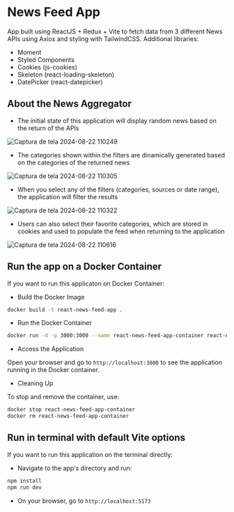 # News Feed App

App built using ReactJS + Redux + Vite to fetch data from 3 different News APIs using Axios and styling with TailwindCSS.
Additional libraries:
- Moment
- Styled Components
- Cookies (js-cookies)
- Skeleton (react-loading-skeleton)
- DatePicker (react-datepicker)

## About the News Aggregator

- The initial state of this application will display random news based on the return of the APIs

![Captura de tela 2024-08-22 110249](https://github.com/user-attachments/assets/52eee69f-ff2f-424d-977a-1463444cee2e)

- The categories shown within the filters are dinamically generated based on the categories of the returned news

![Captura de tela 2024-08-22 110305](https://github.com/user-attachments/assets/6be00440-20e0-400e-bea1-1a8e0b326193)

- When you select any of the filters (categories, sources or date range), the application will filter the results

![Captura de tela 2024-08-22 110322](https://github.com/user-attachments/assets/d4040b2e-3eac-4d01-81a0-c88365712c40)

- Users can also select their favorite categories, which are stored in cookies and used to populate the feed when returning to the application

![Captura de tela 2024-08-22 110616](https://github.com/user-attachments/assets/61752c12-5e9f-41de-8659-089486b9c9c5)

## Run the app on a Docker Container

If you want to run this applicaton on Docker Container:

- Build the Docker Image

```bash
docker build -t react-news-feed-app .
```

- Run the Docker Container

```bash
docker run -d -p 3000:3000 --name react-news-feed-app-container react-news-feed-app
```

- Access the Application

Open your browser and go to `http://localhost:3000` to see the application running in the Docker container.

- Cleaning Up

To stop and remove the container, use:

```bash
docker stop react-news-feed-app-container
docker rm react-news-feed-app-container
```

## Run in terminal with default Vite options

If you want to run this application on the terminal directly:

- Navigate to the app's directory and run:

```bash
npm install
npm run dev
```

- On your browser, go to `http://localhost:5173`

